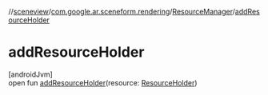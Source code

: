 //[sceneview](../../../index.md)/[com.google.ar.sceneform.rendering](../index.md)/[ResourceManager](index.md)/[addResourceHolder](add-resource-holder.md)

# addResourceHolder

[androidJvm]\
open fun [addResourceHolder](add-resource-holder.md)(resource: [ResourceHolder](../../com.google.ar.sceneform.resources/-resource-holder/index.md))
